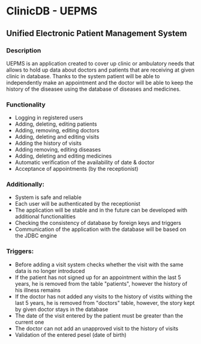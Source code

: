 # ClinicDB - UEPMS
## Unified Electronic Patient Management System

### Description
UEPMS is an application created to cover up clinic or ambulatory needs that allows to hold up data about doctors and patients that are receiving at given clinic in database.
Thanks to the system patient will be able to independently make an appointment and the doctor will be able to keep the history of the diseasee using the database of diseases and medicines.

### Functionality
- Logging in registered users
- Adding, deleting, editing patients
- Adding, removing, editing doctors
- Adding, deleting and editing visits
- Adding the history of visits
- Adding removing, editing diseases
- Adding, deleting and editing medicines
- Automatic verification of the availability of date & doctor
- Acceptance of appointments (by the receptionist)

### Additionally:
- System is safe and reliable
- Each user will be authenticated by the receptionist
- The application will be stable and in the future can be developed with additional functionalities
- Checking the consistency of database by foreign keys and triggers
- Communication of the application with the database will be based on the JDBC engine

### Triggers:

- Before adding a visit system checks whether the visit with the same data is no longer introduced
- If the patient has not signed up for an appointment within the last 5 years, he is removed from the table "patients", however the history of his illness remains
- If the doctor has not added any visits to the history of vistits withing the last 5 years, he is removed from "doctors" table, however, the story kept by given doctor stays in the database
- The date of the visit entered by the patient must be greater than the current one
- The doctor can not add an unapproved visit to the history of visits
- Validation of the entered pesel (date of birth)